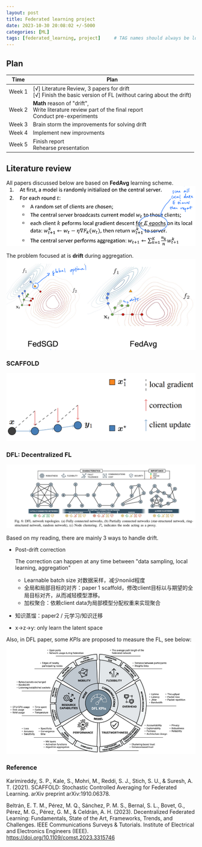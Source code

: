 ```yaml
---
layout: post
title: Federated learning project 
date: 2023-10-30 20:08:02 +/-5000
categories: [ML]
tags: [federated_learning, project]     # TAG names should always be lowercase
---
```


## Plan 

|Time|Plan|
|-|-| 
|Week 1| [√] Literature Review, 3 papers for drift <br> [√] Finish the basic version of FL (without caring about the drift) | 
|Week 2| **Math** reason of "drift", <br> Write literature review part of the final report <br>  Conduct pre-experiments | 
|Week 3| Brain storm the improvements for solving drift| 
|Week 4| Implement new improvments| 
|Week 5| Finish report <br> Rehearse presentation| 

## Literature review 
All papers discussed below are based on **FedAvg** learning scheme. 
![Desktop View](/assets/atch/FL/fedavg.png)

The problem focused at is **drift** during aggregation. 
![Desktop View](/assets/atch/FL/drift.png)
### SCAFFOLD

![Desktop View](/assets/atch/FL/scaffold_correction.png)

### DFL: Decentralized FL

![Desktop View](/assets/atch/FL/dfl.png)

Based on my reading, there are mainly 3 ways to handle drift.
- Post-drift correction
    
    The correction can happen at any time between "data sampling, local learning, aggregation" 
  - Learnable batch size 对数据采样，减少noniid程度
  - 全局和局部目标的对齐：paper 1 scaffold，修改client目标以与期望的全局目标对齐，从而减轻模型漂移。
  - 加权聚合：依赖client data为局部模型分配权重来实现聚合
- 知识蒸馏：paper2 / 元学习/知识迁移
- x->z->y: only learn the latent space 

Also, in DFL paper, some *KPIs* are proposed to measure the FL, see below: 
![Desktop View](/assets/atch/FL/kpi.png)

### Reference 
Karimireddy, S. P., Kale, S., Mohri, M., Reddi, S. J., Stich, S. U., & Suresh, A. T. (2021). SCAFFOLD: Stochastic Controlled Averaging for Federated Learning. arXiv preprint arXiv:1910.06378.

Beltrán, E. T. M., Pérez, M. Q., Sánchez, P. M. S., Bernal, S. L., Bovet, G., Pérez, M. G., Pérez, G. M., & Celdrán, A. H. (2023). Decentralized Federated Learning: Fundamentals, State of the Art, Frameworks, Trends, and Challenges. IEEE Communications Surveys & Tutorials. Institute of Electrical and Electronics Engineers (IEEE). https://doi.org/10.1109/comst.2023.3315746